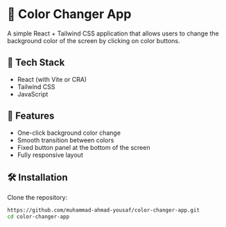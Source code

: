 # 🎨 Color Changer App

A simple React + Tailwind CSS application that allows users to change the background color of the screen by clicking on color buttons.


## 🧰 Tech Stack

- React (with Vite or CRA)
- Tailwind CSS
- JavaScript

## 🧠 Features

- One-click background color change
- Smooth transition between colors
- Fixed button panel at the bottom of the screen
- Fully responsive layout

## 🛠️ Installation

Clone the repository:

```bash
https://github.com/muhammad-ahmad-yousaf/color-changer-app.git
cd color-changer-app

